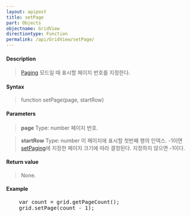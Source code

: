 ```yaml
---
layout: apipost
title: setPage
part: Objects
objectname: GridView
directiontype: Function
permalink: /api/GridView/setPage/
---
```



#### Description

> [Paging](/api/GridView/) 모드일 때 표시할 페이지 번호를 지정한다.

#### Syntax

> function setPage(page, startRow)

#### Parameters

> **page**
> Type: number
> 페이지 번호.

> **startRow**
> Type: number
> 이 페이지에 표시할 첫번째 행의 인덱스. -1이면 [setPaging](/api/GridView/)에 지정한 페이지 크기에 따라 결정된다. 지정하지 않으면 -1이다.

#### Return value

> None.

#### Example

<pre class="prettyprint">
    var count = grid.getPageCount();
    grid.setPage(count - 1);
</pre>

